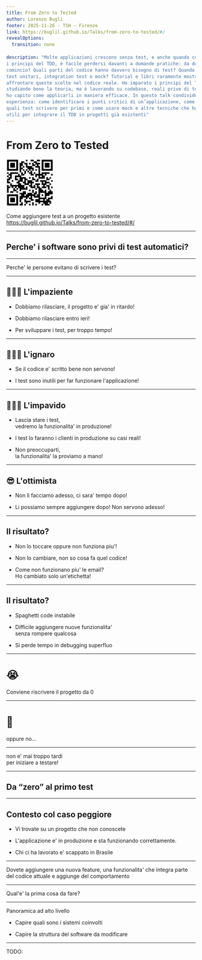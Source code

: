 ```yaml
---
title: From Zero to Tested
author: Lorenzo Bugli
footer: 2025-11-26 - TSH - Firenze
link: https://buglil.github.io/Talks/from-zero-to-tested/#/
revealOptions:
  transition: none

description: "Molte applicazioni crescono senza test, e anche quando conosciamo
i principi del TDD, è facile perdersi davanti a domande pratiche: da dove
comincio? Quali parti del codice hanno davvero bisogno di test? Quando usare
test unitari, integration test o mock? Tutorial e libri raramente mostrano come
affrontare queste scelte nel codice reale. Ho imparato i principi del TDD
studiando bene la teoria, ma è lavorando su codebase, reali prive di test, che
ho capito come applicarli in maniera efficace. In questo talk condivido la mia
esperienza: come identificare i punti critici di un’applicazione, come decidere
quali test scrivere per primi e come usare mock e altre tecniche che ho trovato
utili per integrare il TDD in progetti già esistenti"
---
```


# From Zero to Tested

<img class="w-25" width="25%" src="./imgs/slide-qr-code.png" />

Come aggiungere test a un progetto esistente
https://buglil.github.io/Talks/from-zero-to-tested/#/

---

## Perche' i software sono privi di test automatici?

---

Perche' le persone evitano di scrivere i test?

---

## 🏃🏻‍➡️ L'impaziente

- Dobbiamo rilasciare, il progetto e' gia' in ritardo!
<!-- .element class="fragment" -->
- Dobbiamo rilasciare entro ieri! 
<!-- .element class="fragment" -->
- Per sviluppare i test, per troppo tempo!
<!-- .element class="fragment" -->

---

## 🤷🏻‍♂️ L'ignaro

- Se il codice e' scritto bene non servono!
<!-- .element class="fragment" -->
- I test sono inutili per far funzionare l'applicazione!
<!-- .element class="fragment" -->

---

## 🦸🏻‍♂️ L'impavido

- Lascia stare i test, <br />
  vedremo la funzionalita' in produzione!
<!-- .element class="fragment" -->
- I test lo faranno i clienti in produzione su casi reali!
<!-- .element class="fragment" -->
- Non preoccuparti, <br />
  la funzionalita' la proviamo a mano!
<!-- .element class="fragment" -->

---

## 😎 L'ottimista

- Non li facciamo adesso, ci sara' tempo dopo!
<!-- .element class="fragment" -->
- Li possiamo sempre aggiungere dopo! Non servono adesso!
<!-- .element class="fragment" -->

---

## Il risultato?

- Non lo toccare oppure non funziona piu'!
<!-- .element class="fragment" -->
- Non lo cambiare, non so cosa fa quel codice!
<!-- .element class="fragment" -->
- Come non funzionano piu' le email? <br/> Ho cambiato solo un'etichetta!
<!-- .element class="fragment" -->

---

## Il risultato?

- Spaghetti code instabile
<!-- .element class="fragment" -->
- Difficile aggiungere nuove funzionalita'  
senza rompere qualcosa
<!-- .element class="fragment" -->
- Si perde tempo in debugging superfluo
<!-- .element class="fragment" -->

---

# 😭

Conviene riscrivere il progetto da 0

---

# 🤔 

oppure no...
 
---

non e' mai troppo tardi <br/>
per iniziare a testare!

---

## Da “zero” al primo test

---

## Contesto col caso peggiore

- Vi trovate su un progetto che non conoscete
<!-- .element class="fragment" -->
- L'applicazione e' in produzione e sta funzionando correttamente.
<!-- .element class="fragment" -->
- Chi ci ha lavorato e' scappato in Brasile
<!-- .element class="fragment" -->

---

Dovete aggiungere una nuova feature, una funzionalita' che integra parte del
codice attuale e aggiunge del comportamento

---

Qual'e' la prima cosa da fare?

---

Panoramica ad alto livello

- Capire quali sono i sistemi coinvolti
<!-- .element class="fragment" -->
- Capire la struttura del software da modificare
<!-- .element class="fragment" -->

---

TODO:



<!-- TODO: Slide Talk is cheap, show me the code -->
<!-- TODO: Dimostrare come i mock salvano la vita -->
<!-- TODO: Approfondimento per microservizi -->